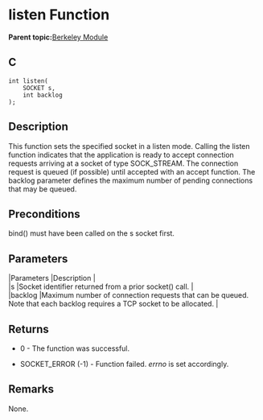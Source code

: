 # listen Function

**Parent topic:**[Berkeley Module](GUID-5F35C98C-EC8E-40FF-9B62-3B31D508F820.md)

## C

```
int listen(
    SOCKET s, 
    int backlog
);
```

## Description

This function sets the specified socket in a listen mode. Calling the listen function indicates that the application is ready to accept connection requests arriving at a socket of type SOCK\_STREAM. The connection request is queued \(if possible\) until accepted with an accept function. The backlog parameter defines the maximum number of pending connections that may be queued.

## Preconditions

bind\(\) must have been called on the s socket first.

## Parameters

\|Parameters \|Description \|<br />\|s \|Socket identifier returned from a prior socket\(\) call. \|<br />\|backlog \|Maximum number of connection requests that can be queued. Note that each backlog requires a TCP socket to be allocated. \|

## Returns

-   0 - The function was successful.

-   SOCKET\_ERROR \(-1\) - Function failed. *errno* is set accordingly.


## Remarks

None.

